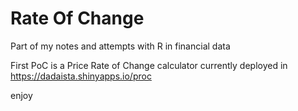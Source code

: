 # Rate Of Change
Part of my notes and attempts with R in financial data

First PoC is a Price Rate of Change calculator currently deployed in
https://dadaista.shinyapps.io/proc

enjoy
